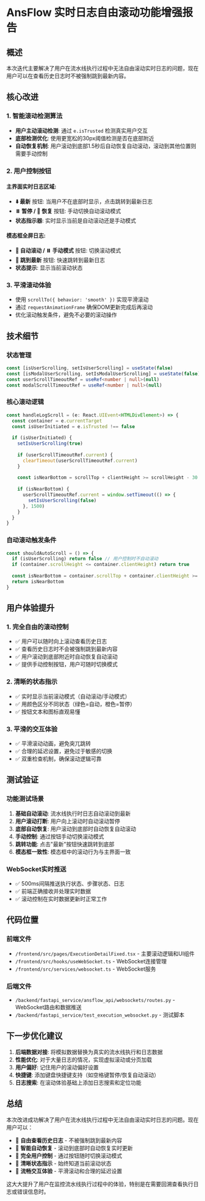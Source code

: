 # AnsFlow 实时日志自由滚动功能增强报告

## 概述
本次迭代主要解决了用户在流水线执行过程中无法自由滚动实时日志的问题，现在用户可以在查看历史日志时不被强制跳到最新内容。

## 核心改进

### 1. 智能滚动检测算法
- **用户主动滚动检测**: 通过 `e.isTrusted` 检测真实用户交互
- **底部检测优化**: 使用更宽松的30px阈值检测是否在底部附近
- **自动恢复机制**: 用户滚动到底部1.5秒后自动恢复自动滚动，滚动到其他位置则需要手动控制

### 2. 用户控制按钮
#### 主界面实时日志区域:
- **⬇️ 最新** 按钮: 当用户不在底部时显示，点击跳转到最新日志
- **⏸️ 暂停 / 📜 恢复** 按钮: 手动切换自动滚动模式
- **状态指示器**: 实时显示当前是自动滚动还是手动模式

#### 模态框全屏日志:
- **📜 自动滚动 / ⏸️ 手动模式** 按钮: 切换滚动模式
- **📜 跳到最新** 按钮: 快速跳转到最新日志
- **状态提示**: 显示当前滚动状态

### 3. 平滑滚动体验
- 使用 `scrollTo({ behavior: 'smooth' })` 实现平滑滚动
- 通过 `requestAnimationFrame` 确保DOM更新完成后再滚动
- 优化滚动触发条件，避免不必要的滚动操作

## 技术细节

### 状态管理
```typescript
const [isUserScrolling, setIsUserScrolling] = useState(false)
const [isModalUserScrolling, setIsModalUserScrolling] = useState(false)
const userScrollTimeoutRef = useRef<number | null>(null)
const modalScrollTimeoutRef = useRef<number | null>(null)
```

### 核心滚动逻辑
```typescript
const handleLogScroll = (e: React.UIEvent<HTMLDivElement>) => {
  const container = e.currentTarget
  const isUserInitiated = e.isTrusted !== false
  
  if (isUserInitiated) {
    setIsUserScrolling(true)
    
    if (userScrollTimeoutRef.current) {
      clearTimeout(userScrollTimeoutRef.current)
    }
    
    const isNearBottom = scrollTop + clientHeight >= scrollHeight - 30
    
    if (isNearBottom) {
      userScrollTimeoutRef.current = window.setTimeout(() => {
        setIsUserScrolling(false)
      }, 1500)
    }
  }
}
```

### 自动滚动触发条件
```typescript
const shouldAutoScroll = () => {
  if (isUserScrolling) return false // 用户控制时不自动滚动
  if (container.scrollHeight <= container.clientHeight) return true
  
  const isNearBottom = container.scrollTop + container.clientHeight >= container.scrollHeight - 30
  return isNearBottom
}
```

## 用户体验提升

### 1. 完全自由的滚动控制
- ✅ 用户可以随时向上滚动查看历史日志
- ✅ 查看历史日志时不会被强制跳到最新内容
- ✅ 用户滚动到底部附近时自动恢复自动滚动
- ✅ 提供手动控制按钮，用户可随时切换模式

### 2. 清晰的状态指示
- ✅ 实时显示当前滚动模式（自动滚动/手动模式）
- ✅ 用颜色区分不同状态（绿色=自动，橙色=暂停）
- ✅ 按钮文本和图标直观易懂

### 3. 平滑的交互体验
- ✅ 平滑滚动动画，避免突兀跳转
- ✅ 合理的延迟设置，避免过于敏感的切换
- ✅ 双重检查机制，确保滚动逻辑可靠

## 测试验证

### 功能测试场景
1. **基础自动滚动**: 流水线执行时日志自动滚动到最新
2. **用户滚动打断**: 用户向上滚动时自动滚动暂停
3. **底部自动恢复**: 用户滚动到底部时自动恢复自动滚动
4. **手动控制**: 通过按钮手动切换滚动模式
5. **跳转功能**: 点击"最新"按钮快速跳转到底部
6. **模态框一致性**: 模态框中的滚动行为与主界面一致

### WebSocket实时推送
- ✅ 500ms间隔推送执行状态、步骤状态、日志
- ✅ 前端正确接收并处理实时数据
- ✅ 滚动控制在实时数据更新时正常工作

## 代码位置

### 前端文件
- `/frontend/src/pages/ExecutionDetailFixed.tsx` - 主要滚动逻辑和UI组件
- `/frontend/src/hooks/useWebSocket.ts` - WebSocket连接管理
- `/frontend/src/services/websocket.ts` - WebSocket服务

### 后端文件
- `/backend/fastapi_service/ansflow_api/websockets/routes.py` - WebSocket路由和数据推送
- `/backend/fastapi_service/test_execution_websocket.py` - 测试脚本

## 下一步优化建议

1. **后端数据对接**: 将模拟数据替换为真实的流水线执行和日志数据
2. **性能优化**: 对于大量日志的情况，实现虚拟滚动或分页加载
3. **用户偏好**: 记住用户的滚动偏好设置
4. **快捷键**: 添加键盘快捷键支持（如空格键暂停/恢复自动滚动）
5. **日志搜索**: 在滚动体验基础上添加日志搜索和定位功能

## 总结

本次改进成功解决了用户在流水线执行过程中无法自由滚动实时日志的问题。现在用户可以：

- 🎯 **自由查看历史日志** - 不被强制跳到最新内容
- 🎯 **智能自动恢复** - 滚动到底部时自动恢复实时更新
- 🎯 **完全用户控制** - 通过按钮随时切换滚动模式
- 🎯 **清晰状态指示** - 始终知道当前滚动状态
- 🎯 **流畅交互体验** - 平滑滚动和合理的延迟设置

这大大提升了用户在监控流水线执行过程中的体验，特别是在需要回溯查看执行日志或错误信息时。

